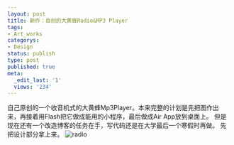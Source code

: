 ```yaml
---
layout: post
title: 新作：自创的大黄蜂Radio&MP3 Player
tags:
- Art_works
categorys:
- Design
status: publish
type: post
published: true
meta:
  _edit_last: '1'
  views: '234'
---
```

自己原创的一个收音机式的大黄蜂Mp3Player。本来完整的计划是先把图作出来，再接着用Flash把它做成能用的小程序，最后做成Air App放到桌面上。
但是现在还有一个改造博客的任务在手，写代码还是在大学最后一个寒假时再做。
先把设计部分拿上来。
<img src="http://pic.yupoo.com/jacobz/BBd1d5ek/11WdNb.jpg" alt="radio" />
